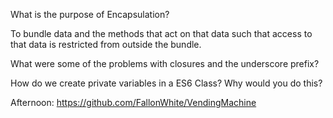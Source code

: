 What is the purpose of Encapsulation?

To bundle data and the methods that act on that data such that access to that data is restricted from outside the bundle.

What were some of the problems with closures and the underscore prefix?



How do we create private variables in a ES6 Class? Why would you do this?



Afternoon: https://github.com/FallonWhite/VendingMachine